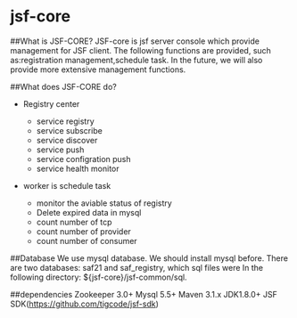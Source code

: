 # jsf-core

##What is JSF-CORE?
        JSF-core is jsf server console which provide management for JSF client. The following functions are provided, such as:registration management,schedule task. In the future, we will also provide more extensive management functions.

##What does JSF-CORE do?

* Registry center
    *  service registry
    *  service subscribe
    *  service discover
    *  service push
    *  service configration push
    *  service health monitor

* worker is schedule task
    * monitor the aviable status of registry
    * Delete expired data in mysql
    * count number of tcp 
    * count number of provider
    * count number of consumer
    
##Database
We use mysql database. We should install mysql before. There are two databases: saf21 and saf_registry, which sql files were In the following directory: ${jsf-core}/jsf-common/sql. 

##dependencies
    	Zookeeper 3.0+
		Mysql 5.5+
		Maven 3.1.x
		JDK1.8.0+
		JSF SDK(https://github.com/tigcode/jsf-sdk)
